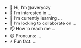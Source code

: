 - 👋 Hi, I’m @averyczy
- 👀 I’m interested in ...
- 🌱 I’m currently learning ...
- 💞️ I’m looking to collaborate on ...
- 📫 How to reach me ...
- 😄 Pronouns: ...
- ⚡ Fun fact: ...

<!---
averyczy/averyczy is a ✨ special ✨ repository because its `README.md` (this file) appears on your GitHub profile.
You can click the Preview link to take a look at your changes.
--->
